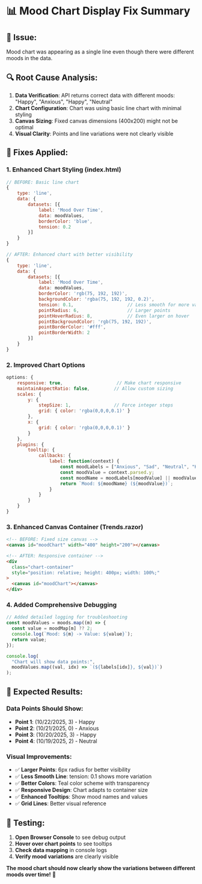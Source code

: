 # 📊 **Mood Chart Display Fix Summary**

## 🐛 **Issue:**

Mood chart was appearing as a single line even though there were different moods in the data.

## 🔍 **Root Cause Analysis:**

1. **Data Verification**: API returns correct data with different moods: "Happy", "Anxious", "Happy", "Neutral"
2. **Chart Configuration**: Chart was using basic line chart with minimal styling
3. **Canvas Sizing**: Fixed canvas dimensions (400x200) might not be optimal
4. **Visual Clarity**: Points and line variations were not clearly visible

## 🔧 **Fixes Applied:**

### **1. Enhanced Chart Styling (index.html)**

```javascript
// BEFORE: Basic line chart
{
    type: 'line',
    data: {
        datasets: [{
            label: 'Mood Over Time',
            data: moodValues,
            borderColor: 'blue',
            tension: 0.2
        }]
    }
}

// AFTER: Enhanced chart with better visibility
{
    type: 'line',
    data: {
        datasets: [{
            label: 'Mood Over Time',
            data: moodValues,
            borderColor: 'rgb(75, 192, 192)',
            backgroundColor: 'rgba(75, 192, 192, 0.2)',
            tension: 0.1,                    // Less smooth for more variation
            pointRadius: 6,                  // Larger points
            pointHoverRadius: 8,             // Even larger on hover
            pointBackgroundColor: 'rgb(75, 192, 192)',
            pointBorderColor: '#fff',
            pointBorderWidth: 2
        }]
    }
}
```

### **2. Improved Chart Options**

```javascript
options: {
    responsive: true,                    // Make chart responsive
    maintainAspectRatio: false,         // Allow custom sizing
    scales: {
        y: {
            stepSize: 1,                // Force integer steps
            grid: { color: 'rgba(0,0,0,0.1)' }
        },
        x: {
            grid: { color: 'rgba(0,0,0,0.1)' }
        }
    },
    plugins: {
        tooltip: {
            callbacks: {
                label: function(context) {
                    const moodLabels = ["Anxious", "Sad", "Neutral", "Happy"];
                    const moodValue = context.parsed.y;
                    const moodName = moodLabels[moodValue] || moodValue;
                    return `Mood: ${moodName} (${moodValue})`;
                }
            }
        }
    }
}
```

### **3. Enhanced Canvas Container (Trends.razor)**

```html
<!-- BEFORE: Fixed size canvas -->
<canvas id="moodChart" width="400" height="200"></canvas>

<!-- AFTER: Responsive container -->
<div
  class="chart-container"
  style="position: relative; height: 400px; width: 100%;"
>
  <canvas id="moodChart"></canvas>
</div>
```

### **4. Added Comprehensive Debugging**

```javascript
// Added detailed logging for troubleshooting
const moodValues = moods.map((m) => {
  const value = moodMap[m] ?? 2;
  console.log(`Mood: ${m} -> Value: ${value}`);
  return value;
});

console.log(
  "Chart will show data points:",
  moodValues.map((val, idx) => `(${labels[idx]}, ${val})`)
);
```

## 🎯 **Expected Results:**

### **Data Points Should Show:**

- **Point 1**: (10/22/2025, 3) - Happy
- **Point 2**: (10/21/2025, 0) - Anxious
- **Point 3**: (10/20/2025, 3) - Happy
- **Point 4**: (10/19/2025, 2) - Neutral

### **Visual Improvements:**

- ✅ **Larger Points**: 6px radius for better visibility
- ✅ **Less Smooth Line**: tension: 0.1 shows more variation
- ✅ **Better Colors**: Teal color scheme with transparency
- ✅ **Responsive Design**: Chart adapts to container size
- ✅ **Enhanced Tooltips**: Show mood names and values
- ✅ **Grid Lines**: Better visual reference

## 🧪 **Testing:**

1. **Open Browser Console** to see debug output
2. **Hover over chart points** to see tooltips
3. **Check data mapping** in console logs
4. **Verify mood variations** are clearly visible

**The mood chart should now clearly show the variations between different moods over time!** 🚀
